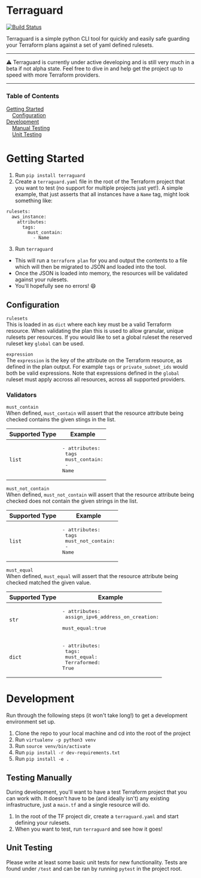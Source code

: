 # Terraguard

[![Build Status](https://api.travis-ci.com/Jamian/terraguard.svg?branch=master)](https://api.travis-ci.com/Jamian/terraguard.svg?branch=master)

Terraguard is a simple python CLI tool for quickly and easily safe guarding your Terraform plans against a set of yaml defined rulesets.
___
:warning: Terraguard is currently under active developing and is still very much in a beta if not alpha state. Feel free to dive in and help get the project up to speed with more Terraform providers.
___

### Table of Contents  
[Getting Started](#getting-started)  
&nbsp;&nbsp;&nbsp;&nbsp;[Configuration](#configuration)   
[Development](#development)  
&nbsp;&nbsp;&nbsp;&nbsp;[Manual Testing](#testing-manually)  
&nbsp;&nbsp;&nbsp;&nbsp;[Unit Testing](#unit-testing)
 
# Getting Started

1. Run `pip install terraguard`
2. Create a `terraguard.yaml` file in the root of the Terraform project that you want to test (no support for multiple projects just yet!). A simple example, that just asserts that all instances have a `Name` tag, might look something like:
```
rulesets:
  aws_instance:
    attributes:
      tags:
        must_contain:
          - Name
```
3. Run `terraguard`
  * This will run a `terraform plan` for you and output the contents to a file which will then be migrated to JSON and loaded into the tool.
  * Once the JSON is loaded into memory, the resources will be validated against your rulesets.
  * You'll hopefully see no errors! :smile: 

## Configuration
`rulesets`</br>
This is loaded in as `dict` where each key must be a valid Terraform resource. When validating the plan this is used to allow granular, unique rulesets per resources. If you would like to set a global ruleset the reserved ruleset key `global` can be used.
 
`expression`<br/>
The `expression` is the key of the attribute on the Terraform resource, as defined in the plan output. For example `tags` or `private_subnet_ids` would both be valid expressions. Note that expressions defined in the `global` ruleset must apply accross all resources, across all supported providers.

### Validators
`must_contain`<br/>
When defined, `must_contain` will assert that the resource attribute being checked contains the given stings in the list.

| Supported Type | Example |
|----------------|---------|
| `list`| <pre>- attributes:<br/>   tags<br/>    must_contain:<br/>      - Name</pre> |

`must_not_contain`<br/>
When defined, `must_not_contain` will assert that the resource attribute being checked does not contain the given strings in the list.

| Supported Type | Example |
|----------------|---------|
| `list`| <pre>- attributes:<br/>   tags<br/>    must_not_contain:<br/>      - Name</pre> |

`must_equal`<br/>
When defined, `must_equal` will assert that the resource attribute being checked matched the given value.

| Supported Type | Example |
|----------------|---------|
| `str`| <pre>- attributes:<br/>   assign_ipv6_address_on_creation:<br/>      must_equal:true</pre> |
| `dict`| <pre>- attributes:<br/>   tags:<br/>    must_equal: <br/>      Terraformed: True</pre> |


# Development

Run through the following steps (it won't take long!) to get a development environment set up.
1. Clone the repo to your local machine and cd into the root of the project
2. Run `virtualenv -p python3 venv`
3. Run `source venv/bin/activate`
4. Run `pip install -r dev-requirements.txt`
5. Run `pip install -e .`

## Testing Manually
During development, you'll want to have a test Terraform project that you can work with. It doesn't have to be (and ideally isn't) any existing infrastructure, just a `main.tf` and a single resource will do.
1. In the root of the TF project dir, create a `terraguard.yaml` and start defining your rulesets.
2. When you want to test, run `terraguard` and see how it goes!

## Unit Testing
Please write at least some basic unit tests for new functionality. Tests are found under `/test` and can be ran by running `pytest` in the project root.


